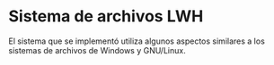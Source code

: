  # Sistema de archivos LWH
 El sistema que se implementó utiliza algunos aspectos similares a los sistemas de archivos de Windows y GNU/Linux.
